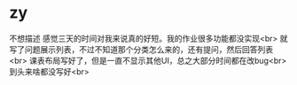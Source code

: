 # zy
不想描述
感觉三天的时间对我来说真的好短。我的作业很多功能都没实现\<br>
就写了问题展示列表，不过不知道那个分类怎么来的，还有提问，然后回答列表\<br>
课表布局写好了，但是一直不显示其他UI，总之大部分时间都在改bug\<br>
到头来啥都没写好\<br>
